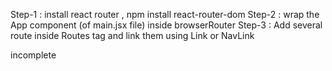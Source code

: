 Step-1 : install react router , npm install react-router-dom
Step-2 : wrap the App component (of main.jsx file) inside browserRouter
Step-3 : Add several route inside Routes tag and link them using Link or NavLink



incomplete
